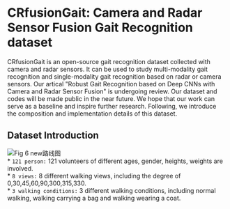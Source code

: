 # CRfusionGait: Camera and Radar Sensor Fusion Gait Recognition dataset
CRfusionGait is an open-source gait recognition dataset collected with camera and radar sensors. It can be used to study multi-modality gait recognition and single-modality gait recognition based on radar or camera sensors. Our artical "Robust Gait Recognition based on Deep CNNs with Camera and Radar Sensor Fusion" is undergoing review. Our dataset and codes will be made public in the near future. We hope that our work can serve as a baseline and inspire further research. Following, we introduce the composition and implementation details of this dataset.
## Dataset Introduction
![Fig 6 new路线图](https://user-images.githubusercontent.com/115384654/194757102-53ec81ba-145c-4e68-a4c0-6e4534f9bfae.png)
<br> * `121 person:` 121 volunteers of different ages, gender, heights, weights are involved.
<br> * `8 views:` 8 different walking views, including the degree of 0,30,45,60,90,300,315,330.
<br> * `3 walking conditions:` 3 different walking conditions, including normal walking, walking carrying a bag and walking wearing a coat.
